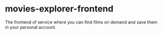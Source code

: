 # movies-explorer-frontend
The frontend of service where you can find films on demand and save them in your personal account.
